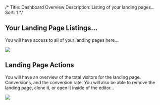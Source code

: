 /*
Title: Dashboard Overview
Description: Listing of your landing pages...
Sort: 1
*/

## Your Landing Page Listings...

You will have access to all of your landing pages here... 

![][1]

[1]: http://nodo.s3.amazonaws.com/assets/images/support/dashboard-overview/your-landing-page-listings.png

## Landing Page Actions

You will have an overview of the total visitors for the landing page. Conversions, and the conversion rate. You will also be able to remove the landing page, clone it, or open it inside of the editor...

![][2]

[2]: http://nodo.s3.amazonaws.com/assets/images/support/dashboard-overview/landing-page-actions.png